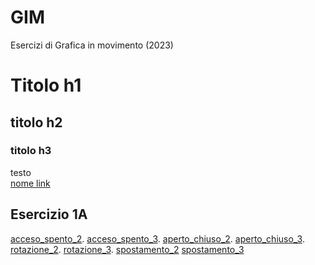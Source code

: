 # GIM
Esercizi di Grafica in movimento (2023)

# Titolo h1
## titolo h2
### titolo h3
testo  
[nome link](percorso/percorso.html)

## Esercizio 1A  
[acceso_spento_2](Esercizio_1A/acceso_spento_2.html). 
[acceso_spento_3](Esercizio_1A/acceso_spento_3.html). 
[aperto_chiuso_2](Esercizio_1A/aperto_chiuso_2.html). 
[aperto_chiuso_3](Esercizio_1A/aperto_chiuso_3.html). 
[rotazione_2](Esercizio_1A/rotazione_2.html). 
[rotazione_3](Esercizio_1A/rotazione_3.html). 
[spostamento_2](Esercizio_1A/spostamento_2.html)
[spostamento_3](Esercizio_1A/spostamento_3.html)
